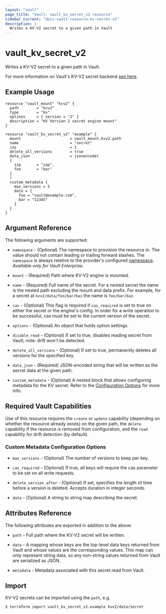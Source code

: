 ```yaml
---
layout: "vault"
page_title: "Vault: vault_kv_secret_v2 resource"
sidebar_current: "docs-vault-resource-kv-secret-v2"
description: |-
  Writes a KV-V2 secret to a given path in Vault
---
```


# vault\_kv\_secret\_v2

Writes a KV-V2 secret to a given path in Vault.

For more information on Vault's KV-V2 secret backend
[see here](https://www.vaultproject.io/docs/secrets/kv/kv-v2).

## Example Usage

```hcl
resource "vault_mount" "kvv2" {
  path        = "kvv2"
  type        = "kv"
  options     = { version = "2" }
  description = "KV Version 2 secret engine mount"
}

resource "vault_kv_secret_v2" "example" {
  mount                      = vault_mount.kvv2.path
  name                       = "secret"
  cas                        = 1
  delete_all_versions        = true
  data_json                  = jsonencode(
  {
    zip       = "zap",
    foo       = "bar"
  }
  )
  custom_metadata {
    max_versions = 5
    data = {
      foo = "vault@example.com",
      bar = "12345"
    }
  }
}
```

## Argument Reference

The following arguments are supported:

* `namespace` - (Optional) The namespace to provision the resource in.
  The value should not contain leading or trailing forward slashes.
  The `namespace` is always relative to the provider's configured [namespace](/docs/providers/vault#namespace).
  *Available only for Vault Enterprise*.

* `mount` - (Required) Path where KV-V2 engine is mounted.

* `name` - (Required) Full name of the secret. For a nested secret
  the name is the nested path excluding the mount and data
  prefix. For example, for a secret at `kvv2/data/foo/bar/baz`
  the name is `foo/bar/baz`.

* `cas` - (Optional) This flag is required if `cas_required` is set to true
  on either the secret or the engine's config. In order for a
  write operation to be successful, cas must be set to the current version
  of the secret.

* `options` - (Optional) An object that holds option settings.

* `disable_read` - (Optional) If set to true, disables reading secret from Vault;
  note: drift won't be detected.

* `delete_all_versions` - (Optional) If set to true, permanently deletes all
  versions for the specified key.

* `data_json` - (Required) JSON-encoded string that will be
  written as the secret data at the given path.

* `custom_metadata` - (Optional) A nested block that allows configuring metadata for the
  KV secret. Refer to the
  [Configuration Options](#custom-metadata-configuration-options) for more info.

## Required Vault Capabilities

Use of this resource requires the `create` or `update` capability
(depending on whether the resource already exists) on the given path,
the `delete` capability if the resource is removed from configuration,
and the `read` capability for drift detection (by default).

### Custom Metadata Configuration Options

* `max_versions` - (Optional) The number of versions to keep per key.

* `cas_required` - (Optional) If true, all keys will require the cas
  parameter to be set on all write requests.

* `delete_version_after` - (Optional) If set, specifies the length of time before
  a version is deleted. Accepts duration in integer seconds.

* `data` - (Optional) A string to string map describing the secret.

## Attributes Reference

The following attributes are exported in addition to the above:

* `path` - Full path where the KV-V2 secret will be written.

* `data` - A mapping whose keys are the top-level data keys returned from
Vault and whose values are the corresponding values. This map can only
represent string data, so any non-string values returned from Vault are
serialized as JSON.

* `metadata` - Metadata associated with this secret read from Vault.

## Import

KV-V2 secrets can be imported using the `path`, e.g.

```
$ terraform import vault_kv_secret_v2.example kvv2/data/secret
```
